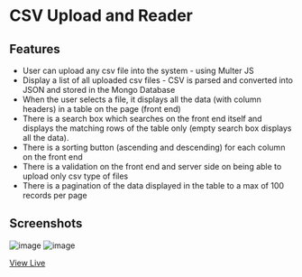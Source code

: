 # CSV Upload and Reader

## Features

* User can upload any csv file into the system - using Multer JS
* Display a list of all uploaded csv files - CSV is parsed and converted into JSON and stored in the Mongo Database
* When the user selects a file, it displays all the data (with column headers) in a table on the page (front
end)
* There is a search box which searches on the front end itself and displays the matching rows
of the table only (empty search box displays all the data).
* There is a sorting button (ascending and descending) for each column on the front end
* There is a validation on the front end and server side on being able to upload only csv
type of files
* There is a pagination of the data displayed in the table to a max of 100 records per
page


## Screenshots
![image](https://user-images.githubusercontent.com/36923392/202898721-df798693-d4c1-465b-b6c5-de298f4c49ff.png)
![image](https://user-images.githubusercontent.com/36923392/202898732-c2a5e0be-3e73-4ba4-9b07-5f092804b60e.png)

[View Live](https://m-csv-upload.herokuapp.com/)
